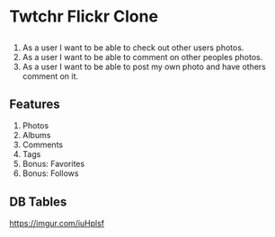 # Twtchr Flickr Clone

##
1. As a user I want to be able to check out other users photos.
2. As a user I want to be able to comment on other peoples photos.
3. As a user I want to be able to post my own photo and have others comment on it.

## Features

1. Photos
2. Albums
3. Comments
4. Tags
5. Bonus: Favorites
6. Bonus: Follows

## DB Tables
https://imgur.com/iuHplsf
